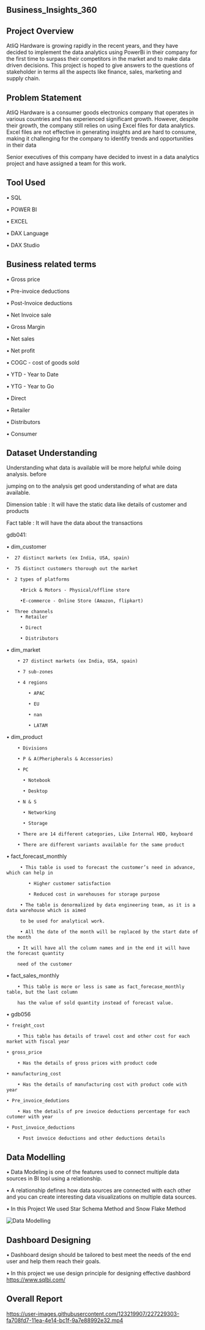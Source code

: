 ## Business_Insights_360


## Project Overview

AtliQ Hardware is growing rapidly in the recent years, and they have decided to implement the data analytics using PowerBi in their company for the first time to surpass their competitors in the market and to make data driven decisions. This project is hoped to give answers to the questions of stakeholder in terms all the aspects like finance, sales, marketing and supply chain.

## Problem Statement
AtliQ Hardware is a consumer goods electronics company that operates in various countries and has experienced significant growth. However, despite their growth, the company still relies on using Excel files for data analytics. Excel files are not effective in generating insights and are hard to consume, making it challenging for the company to identify trends and opportunities in their data

Senior executives of this company have decided to invest in a data analytics project and have assigned a team for this work.

## Tool Used

• SQL

• POWER BI

• EXCEL

• DAX Language

• DAX Studio

## Business related terms

• Gross price

• Pre-invoice deductions

• Post-Invoice deductions

• Net Invoice sale

• Gross Margin

• Net sales

• Net profit

• COGC - cost of goods sold

• YTD - Year to Date

• YTG - Year to Go

• Direct

• Retailer

• Distributors

• Consumer


## Dataset Understanding

Understanding what data is available will be more helpful while doing analysis. before 

jumping on to the analysis get good understanding of what are data available.

Dimension table : It will have the static data like details of customer and products

Fact table : It will have the data about the transactions

gdb041:

•  dim_customer

    •  27 distinct markets (ex India, USA, spain)
    
    •  75 distinct customers thorough out the market
  
    •  2 types of platforms
   
         •Brick & Motors - Physical/offline store
         
         •E-commerce - Online Store (Amazon, flipkart)
         
    •  Three channels
         • Retailer
         
         • Direct
         
         • Distributors
         
• dim_market

        • 27 distinct markets (ex India, USA, spain)
        
        • 7 sub-zones
        
        • 4 regions
        
            • APAC
            
            • EU
            
            • nan
            
            • LATAM
• dim_product

        • Divisions
        
        • P & A(Pheripherals & Accessories)
        
        • PC
        
          • Notebook
          
          • Desktop
          
        • N & S
        
          • Networking
          
          • Storage
          
        • There are 14 different categories, Like Internal HDD, keyboard
        
        • There are different variants available for the same product
        
   • fact_forecast_monthly
   
         • This table is used to forecast the customer’s need in advance, which can help in
         
            • Higher customer satisfaction
            
            • Reduced cost in warehouses for storage purpose
            
         • The table is denormalized by data engineering team, as it is a data warehouse which is aimed
         
         to be used for analytical work.
         
         • All the date of the month will be replaced by the start date of the month
         
        • It will have all the column names and in the end it will have the forecast quantity 
        
        need of the customer
        
   • fact_sales_monthly
   
        • This table is more or less is same as fact_forecase_monthly table, but the last column 
        
        has the value of sold quantity instead of forecast value.
        
• gdb056

    • freight_cost
    
        • This table has details of travel cost and other cost for each market with fiscal year
        
    • gross_price
    
        • Has the details of gross prices with product code
        
    • manufacturing_cost
    
        • Has the details of manufacturing cost with product code with year
        
    • Pre_invoice_dedutions
    
        • Has the details of pre invoice deductions percentage for each cutomer with year
        
    • Post_invoice_deductions

        • Post invoice deductions and other deductions details


## Data Modelling

• Data Modeling is one of the features used to connect multiple data sources in BI tool using a relationship. 

• A relationship defines how data sources are connected with each other and you can create interesting data visualizations on multiple data sources.

• In this Project We used Star Schema Method and Snow Flake Method

![Data Modelling](https://user-images.githubusercontent.com/123219907/227214523-be1eba8f-924a-435b-9c01-8c759be077fc.png)


## Dashboard Designing

 • Dashboard design should be tailored to best meet the needs of the end user and help them reach their goals.
 
 • In this project we use design principle for designing effective dashbord https://www.sqlbi.com/
 
 
 ## Overall Report


https://user-images.githubusercontent.com/123219907/227229303-fa708fd7-11ea-4e14-bc1f-9a7e88992e32.mp4






